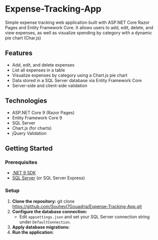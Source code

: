 # Expense-Tracking-App
Simple expense tracking web application built with ASP.NET Core Razor Pages and Entity Framework Core. It allows users to add, edit, delete, and view expenses, as well as visualize spending by category with a dynamic pie chart (Char.js)

## Features

- Add, edit, and delete expenses
- List all expenses in a table
- Visualize expenses by category using a Chart.js pie chart
- Data stored in a SQL Server database via Entity Framework Core
- Server-side and client-side validation

## Technologies

- ASP.NET Core 9 (Razor Pages)
- Entity Framework Core 9
- SQL Server
- Chart.js (for charts)
- jQuery Validation

## Getting Started

### Prerequisites

- [.NET 9 SDK](https://dotnet.microsoft.com/download)
- [SQL Server](https://www.microsoft.com/en-us/sql-server/sql-server-downloads) (or SQL Server Express)

### Setup

1. **Clone the repository:**
   git clone https://github.com/Souheyl7Gouadria/Expense-Tracking-App.git
2. **Configure the database connection:**
   - Edit `appsettings.json` and set your SQL Server connection string under `DefaultConnection`.
3. **Apply database migrations:**
4. **Run the application:**

